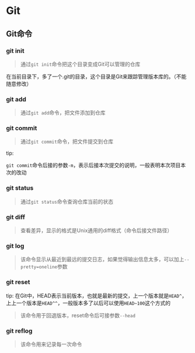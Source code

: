 # Git

## Git命令

### git init

> 通过`git init`命令把这个目录变成Git可以管理的仓库

在当前目录下，多了一个.git的目录，这个目录是Git来跟踪管理版本库的。（不能随意修改）

### git add

> 通过`git add`命令，把文件添加到仓库

### git commit

> 通过`git commit`命令，把文件提交到仓库

tip: 

`git commit`命令后接的参数`-m`，表示后接本次提交的说明，一般表明本次项目本次的改动

### git status

> 通过`git status`命令查询仓库当前的状态

### git diff

> 查看差异，显示的格式是Unix通用的diff格式（命令后接文件路径）

### git log

> 该命令显示从最近到最远的提交日志，如果觉得输出信息太多，可以加上`--pretty=oneline`参数

### git reset

tip:
在Git中，HEAD表示当前版本，也就是最新的提交，上一个版本就是`HEAD^`，上上一个版本是`HEAD^^`，一般版本多了以后可以使用`HEAD~100`这个方式的

> 该命令用于回退版本，reset命令后可接参数`--head`

### git reflog

> 该命令用来记录每一次命令